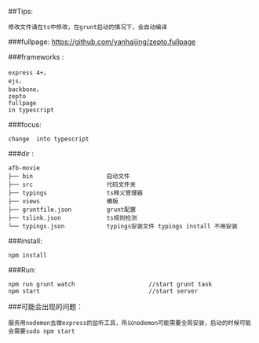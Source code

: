 ##Tips:
```
修改文件请在ts中修改，在grunt启动的情况下，会自动编译
```

###fullpage:
<https://github.com/yanhaijing/zepto.fullpage>

###frameworks :
```
express 4+，
ejs，
backbone，
zepto
fullpage
in typescript
```

###focus:
```
change  into typescript
```

###dir :

```
afb-movie
├── bin        				启动文件
├── src        				代码文件夹
├── typings    				ts释义管理器
├── views      				模板
├── gruntfile.json  	    grunt配置
├── tslink.json 			ts规则检测
└── typings.json 			typings安装文件 typings install 不用安装

```

###install:
```
npm install
```

###Run:
```
npm run grunt watch 		            //start grunt task
npm start								//start server
```

###可能会出现的问题：
```
服务用nodemon去做express的监听工具，所以nodemon可能需要全局安装，启动的时候可能会需要sudo npm start
```